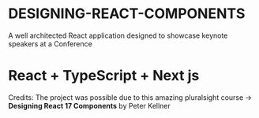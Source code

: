 # DESIGNING-REACT-COMPONENTS
 
A well architected React application designed to showcase keynote speakers at a Conference

# React + TypeScript + Next js

Credits:
The project was possible due to this amazing pluralsight course -> **Designing React 17 Components** by Peter Kellner
